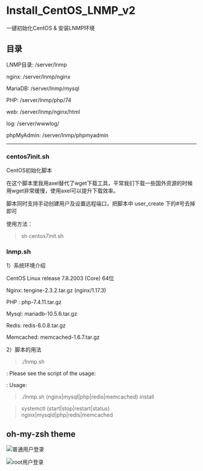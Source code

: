 # Install_CentOS_LNMP_v2
一键初始化CentOS & 安装LNMP环境

## 目录
LNMP目录: /server/lnmp

nginx:   /server/lnmp/nginx

MariaDB: /server/lnmp/mysql

PHP:     /server/lnmp/php/74

web:     /server/lnmp/nginx/html

log:     /server/wwwlog/

phpMyAdmin: /server/lnmp/phpmyadmin

---

### centos7init.sh

CentOS初始化脚本

在这个脚本里我用axel替代了wget下载工具，平常我们下载一些国外资源的时候用wget非常缓慢，使用axel可以提升下载效率。

脚本同时支持手动创建用户及设置远程端口，把脚本中 user_create 下的#号去掉即可

使用方法：
>sh centos7init.sh

### lnmp.sh

1）系统环境介绍

CentOS Linux release 7.8.2003 (Core) 64位

Nginx: tengine-2.3.2.tar.gz (nginx/1.17.3)

PHP  : php-7.4.11.tar.gz

Mysql: mariadb-10.5.6.tar.gz

Redis: redis-6.0.8.tar.gz

Memcached: memcached-1.6.7.tar.gz


2）脚本的用法

>./lnmp.sh

: Please see the script of the usage:

: Usage:

>./lnmp.sh (nginx|mysql|php|redis|memcached) install

>systemctl (start|stop|restart|status) nginx|mysqld|php|redis|memcached

## oh-my-zsh theme

![普通用户登录](https://xmyunwei.com/wp-content/uploads/2020/10/WX20201025-183925@2x-1024x551.png "普通用户登录")

![root用户登录](https://xmyunwei.com/wp-content/uploads/2020/10/WX20201025-185450@2x-1024x551.png "root用户登录")

